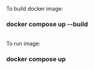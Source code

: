 To build docker image:<br>
<h3><b> docker compose up --build </b></h3>
<br>
To run image:<br>
<h3><b>docker compose up</b></h3>
